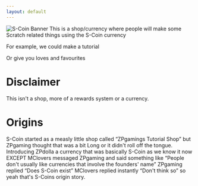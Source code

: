 ```yaml
---
layout: default
---
```


![S-Coin Banner](http://i68.tinypic.com/nyg4lc.jpg)
This is a shop/currency where people will make some Scratch related things using the S-Coin currency 

For example, we could make a tutorial

Or give you loves and favourites

# Disclaimer

This isn't a shop, more of a rewards system or a currency. 

# Origins

S-Coin started as a measly little shop called “ZPgamings Tutorial Shop” but ZPgaming thought that was a bit Long or it didn't roll off the tongue. Introducing ZPdolla a currency that was basically S-Coin as we know it now EXCEPT MClovers messaged ZPgaming and said something like “People don't usually like currencies that involve the founders' name” ZPgaming replied “Does S-Coin exist” MClovers replied instantly “Don't think so” so yeah that's S-Coins origin story.
